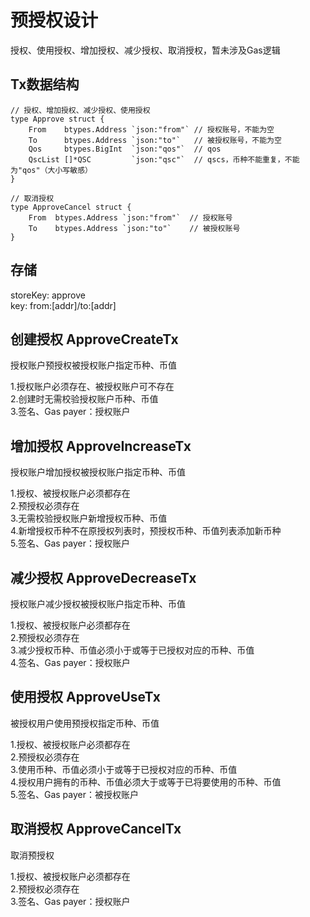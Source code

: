 # 预授权设计

授权、使用授权、增加授权、减少授权、取消授权，暂未涉及Gas逻辑

## Tx数据结构
```
// 授权、增加授权、减少授权、使用授权
type Approve struct {
    From    btypes.Address `json:"from"` // 授权账号，不能为空
    To      btypes.Address `json:"to"`   // 被授权账号，不能为空
    Qos     btypes.BigInt  `json:"qos"`  // qos
    QscList []*QSC         `json:"qsc"`  // qscs，币种不能重复，不能为"qos"（大小写敏感）
}

// 取消授权
type ApproveCancel struct {
	From  btypes.Address `json:"from"`  // 授权账号
	To    btypes.Address `json:"to"`    // 被授权账号
}
```
## 存储
storeKey:	approve</br>
key:		from:[addr]/to:[addr]</br>

## 创建授权 ApproveCreateTx
授权账户预授权被授权账户指定币种、币值

1.授权账户必须存在、被授权账户可不存在</br>
2.创建时无需校验授权账户币种、币值</br>
3.签名、Gas payer：授权账户</br>

## 增加授权 ApproveIncreaseTx
授权账户增加授权被授权账户指定币种、币值

1.授权、被授权账户必须都存在</br>
2.预授权必须存在</br>
3.无需校验授权账户新增授权币种、币值</br>
4.新增授权币种不在原授权列表时，预授权币种、币值列表添加新币种</br>
5.签名、Gas payer：授权账户</br>

## 减少授权 ApproveDecreaseTx
授权账户减少授权被授权账户指定币种、币值

1.授权、被授权账户必须都存在</br>
2.预授权必须存在</br>
3.减少授权币种、币值必须小于或等于已授权对应的币种、币值</br>
4.签名、Gas payer：授权账户</br>

## 使用授权 ApproveUseTx
被授权用户使用预授权指定币种、币值

1.授权、被授权账户必须都存在</br>
2.预授权必须存在</br>
3.使用币种、币值必须小于或等于已授权对应的币种、币值</br>
4.授权用户拥有的币种、币值必须大于或等于已将要使用的币种、币值</br>
5.签名、Gas payer：被授权账户</br>

## 取消授权 ApproveCancelTx
取消预授权

1.授权、被授权账户必须都存在</br>
2.预授权必须存在</br>
3.签名、Gas payer：授权账户</br>